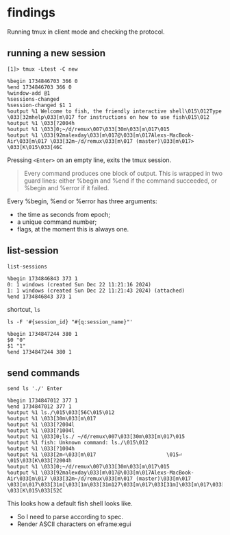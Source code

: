 # findings

Running tmux in client mode and checking the protocol.

## running a new session

```shell
[1]> tmux -Ltest -C new

%begin 1734846703 366 0
%end 1734846703 366 0
%window-add @1
%sessions-changed
%session-changed $1 1
%output %1 Welcome to fish, the friendly interactive shell\015\012Type \033[32mhelp\033[m\017 for instructions on how to use fish\015\012
%output %1 \033[?2004h
%output %1 \033]0;~/d/remux\007\033[30m\033[m\017\015
%output %1 \033[92malexday\033[m\017@\033[m\017Alexs-MacBook-Air\033[m\017 \033[32m~/d/remux\033[m\017 (master)\033[m\017> \033[K\015\033[46C

```

Pressing `<Enter>` on an empty line, exits the tmux session.

> Every command produces one block of output. This is wrapped in two guard lines: either %begin and %end if the command succeeded, or %begin and %error if it failed.

Every %begin, %end or %error has three arguments:

- the time as seconds from epoch;
- a unique command number;
- flags, at the moment this is always one.

## list-session

```shell
list-sessions

%begin 1734846843 373 1
0: 1 windows (created Sun Dec 22 11:21:16 2024)
1: 1 windows (created Sun Dec 22 11:21:43 2024) (attached)
%end 1734846843 373 1
```

shortcut, `ls`

```shell
ls -F '#{session_id} "#{q:session_name}"'

%begin 1734847244 380 1
$0 "0"
$1 "1"
%end 1734847244 380 1
```

## send commands

```shell
send ls './' Enter

%begin 1734847012 377 1
%end 1734847012 377 1
%output %1 ls./\015\033[56C\015\012
%output %1 \033[30m\033[m\017
%output %1 \033[?2004l
%output %1 \033[?1004l
%output %1 \033]0;ls./ ~/d/remux\007\033[30m\033[m\017\015
%output %1 fish: Unknown command: ls./\015\012
%output %1 \033[?1004h
%output %1 \033[2m⏎\033[m\017                       \015⏎ \015\033[K\033[?2004h
%output %1 \033]0;~/d/remux\007\033[30m\033[m\017\015
%output %1 \033[92malexday\033[m\017@\033[m\017Alexs-MacBook-Air\033[m\017 \033[32m~/d/remux\033[m\017 (master)\033[m\017 \033[m\017\033[31m[\033[1m\033[31m127\033[m\017\033[31m]\033[m\017\033[m\017> \033[K\015\033[52C
```

This looks how a default fish shell looks like.

- So I need to parse according to spec.
- Render ASCII characters on eframe:egui
